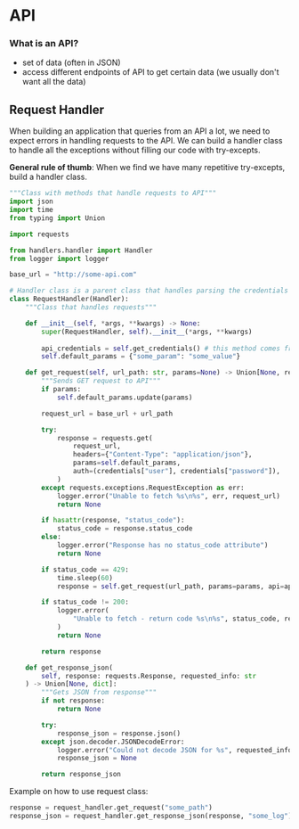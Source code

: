 # API
### What is an API?
- set of data (often in JSON)
- access different endpoints of API to get certain data (we usually don't want all the data)

## Request Handler

When building an application that queries from an API a lot, we need to expect errors in handling requests to the API. We can build a handler class to handle all the exceptions without filling our code with try-excepts.

**General rule of thumb**: When we find we have many repetitive try-excepts, build a handler class.

```python
"""Class with methods that handle requests to API"""
import json
import time
from typing import Union

import requests

from handlers.handler import Handler
from logger import logger

base_url = "http://some-api.com"

# Handler class is a parent class that handles parsing the credentials
class RequestHandler(Handler):
    """Class that handles requests"""

    def __init__(self, *args, **kwargs) -> None:
        super(RequestHandler, self).__init__(*args, **kwargs)
        
        api_credentials = self.get_credentials() # this method comes from the parent Handler class
        self.default_params = {"some_param": "some_value"}

    def get_request(self, url_path: str, params=None) -> Union[None, requests.Response]:
        """Sends GET request to API"""
        if params:
            self.default_params.update(params)

        request_url = base_url + url_path

        try:
            response = requests.get(
                request_url,
                headers={"Content-Type": "application/json"},
                params=self.default_params,
                auth=(credentials["user"], credentials["password"]),
            )
        except requests.exceptions.RequestException as err:
            logger.error("Unable to fetch %s\n%s", err, request_url)
            return None

        if hasattr(response, "status_code"):
            status_code = response.status_code
        else:
            logger.error("Response has no status_code attribute")
            return None

        if status_code == 429:
            time.sleep(60)
            response = self.get_request(url_path, params=params, api=api)

        if status_code != 200:
            logger.error(
                "Unable to fetch - return code %s\n%s", status_code, request_url
            )
            return None

        return response

    def get_response_json(
        self, response: requests.Response, requested_info: str
    ) -> Union[None, dict]:
        """Gets JSON from response"""
        if not response:
            return None

        try:
            response_json = response.json()
        except json.decoder.JSONDecodeError:
            logger.error("Could not decode JSON for %s", requested_info)
            response_json = None

        return response_json
```

Example on how to use request class:

```python
response = request_handler.get_request("some_path")
response_json = request_handler.get_response_json(response, "some_log")
```

